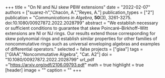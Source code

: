 +++
title = "On NI and NJ skew PBW extensions"
date = "2022-02-07"
authors = ["suarez-h","Chacón, A.","Reyes, A."]
publication_types = ["2"]
publication = "*Communications in Algebra*, **50**(3), 3261-3275. doi:10.1080/00927872.2022.2028799"
abstract = "We establish necessary or sufficient conditions to guarantee that skew Poincaré–Birkhoff–Witt extensions are NI or NJ rings. Our results extend those corresponding for skew polynomial rings and establish similar properties for other families of noncommutative rings such as universal enveloping algebras and examples of differential operators."
selected = false
projects = ["giaa"]
tags = ["GIAA","Noncommutative Algebra", "Cat. A2"]
doi = "10.1080/00927872.2022.2028799"
url_pdf ="https://arxiv.org/pdf/2106.09793.pdf"
math = true
highlight = true
[header]
image = ""
caption = ""
+++
